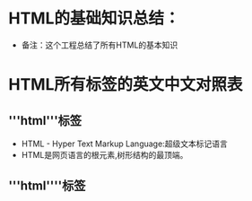 # HTML的基础知识总结：
* 备注：这个工程总结了所有HTML的基本知识

# HTML所有标签的英文中文对照表
## '''html<HTML>'''标签
  * HTML - Hyper Text Markup Language:超级文本标记语言
  * HTML是网页语言的根元素,树形结构的最顶端。

## '''html<head>''''标签


